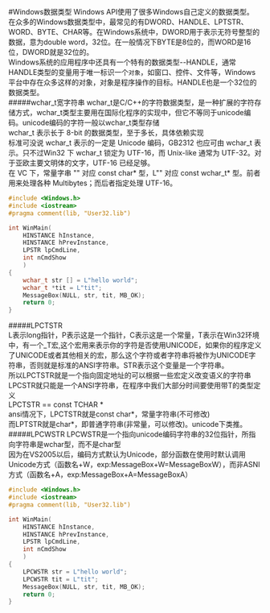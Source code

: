 #Windows数据类型
Windows API使用了很多Windows自己定义的数据类型。         
在众多的Windows数据类型中，最常见的有DWORD、HANDLE、LPTSTR、WORD、BYTE、CHAR等。在Windows系统中，DWORD用于表示无符号整型的数据，意为double word，32位。在一般情况下BYTE是8位的，而WORD是16位，DWORD就是32位的。    
Windows系统的应用程序中还具有一个特有的数据类型--HANDLE，通常HANDLE类型的变量用于唯一标识一个`对象`，如窗口、控件、文件等，Windows平台中存在众多这样的对象，对象是程序操作的目标。HANDLE也是一个32位的数据类型。      
#####wchar_t宽字符串
wchar_t是C/C++的字符数据类型，是一种扩展的字符存储方式，wchar_t类型主要用在国际化程序的实现中，但它不等同于unicode编码。unicode编码的字符一般以wchar_t类型存储           
wchar_t 表示长于 8-bit 的数据类型，至于多长，具体依赖实现         
标准可没说 wchar_t 表示的一定是 Unicode 编码，GB2312 也应可由 wchar_t 表示。只不过Win32 下 wchar_t 锁定为 UTF-16，而 Unix-like 通常为 UTF-32。对于亚欧主要文明体的文字，UTF-16 已经足够。       
在 VC 下，常量字串 "" 对应 const char* 型，L"" 对应 const wchar_t* 型。前者用来处理各种 Multibytes；而后者指定处理 UTF-16。
```cpp
#include <Windows.h>
#include <iostream>
#pragma comment(lib, "User32.lib")

int WinMain(
	HINSTANCE hInstance,
	HINSTANCE hPrevInstance,
	LPSTR lpCmdLine,
	int nCmdShow
	)
{
	wchar_t str [] = L"hello world";
	wchar_t *tit = L"tit";
	MessageBox(NULL, str, tit, MB_OK);
	return 0;
}
```
#####LPCTSTR         
L表示long指针，P表示这是一个指针，C表示这是一个常量，T表示在Win32环境中，有一个_T宏,这个宏用来表示你的字符是否使用UNICODE，如果你的程序定义了UNICODE或者其他相关的宏，那么这个字符或者字符串将被作为UNICODE字符串，否则就是标准的ANSI字符串。STR表示这个变量是一个字符串。      
所以LPCTSTR就是一个指向固定地址的可以根据一些宏定义改变语义的字符串       
LPCSTR就只能是一个ANSI字符串，在程序中我们大部分时间要使用带T的类型定义      
LPCTSTR == const TCHAR *         
ansi情况下，LPCTSTR就是const char*，常量字符串(不可修改)       
而LPTSTR就是char*，即普通字符串(非常量，可以修改)。unicode下类推。       
#####LPCWSTR
LPCWSTR是一个指向unicode编码字符串的32位指针，所指向字符串是wchar型，而不是char型         
因为在VS2005以后，编码方式默认为Unicode，部分函数在使用时默认调用Unicode方式（函数名+W，exp:MessageBox+W=MessageBoxW），而非ASNI方式（函数名+A，exp:MessageBox+A=MessageBoxA）         
```cpp
#include <Windows.h>
#include <iostream>
#pragma comment(lib, "User32.lib")

int WinMain(
	HINSTANCE hInstance,
	HINSTANCE hPrevInstance,
	LPSTR lpCmdLine,
	int nCmdShow
	)
{
	LPCWSTR str = L"hello world";
	LPCWSTR tit = L"tit";
	MessageBox(NULL, str, tit, MB_OK);
	return 0;
}
```
